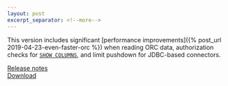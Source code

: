 ```yaml
---
layout: post
excerpt_separator: <!--more-->
---
```


This version includes significant 
[performance improvements]({% post_url 2019-04-23-even-faster-orc %})
when reading ORC data, authorization checks for 
[`SHOW COLUMNS`](https://prestosql.io/docs/current/sql/show-columns.html),
and limit pushdown for JDBC-based connectors.

[Release notes](https://prestosql.io/docs/current/release/release-308.html)   
[Download](https://prestosql.io/download.html)

<!--more-->
